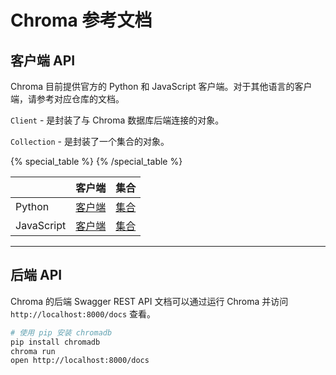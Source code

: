 # Chroma 参考文档

## 客户端 API

Chroma 目前提供官方的 Python 和 JavaScript 客户端。对于其他语言的客户端，请参考对应仓库的文档。

`Client` - 是封装了与 Chroma 数据库后端连接的对象。

`Collection` - 是封装了一个集合的对象。

{% special_table %}
{% /special_table %}

|              | 客户端                | 集合                        |
|--------------|-----------------------|-----------------------------------|
| Python | [客户端](./python/client) | [集合](./python/collection) |
| JavaScript | [客户端](./js/client) | [集合](./js/collection)  |

***

## 后端 API

Chroma 的后端 Swagger REST API 文档可以通过运行 Chroma 并访问 `http://localhost:8000/docs` 查看。

```bash
# 使用 pip 安装 chromadb
pip install chromadb
chroma run
open http://localhost:8000/docs
```